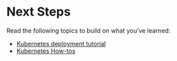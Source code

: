 # Next Steps

Read the following topics to build on what you've learned:

* [Kubernetes deployment tutorial](../../onboard-cd/cd-quickstarts/kubernetes-cd-quickstart.md)
* [Kubernetes How-tos](/docs/category/kubernetes)

